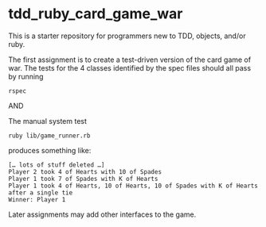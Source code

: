 # tdd_ruby_card_game_war

This is a starter repository for programmers new to TDD, objects, and/or ruby.

The first assignment is to create a test-driven version of the card game of war.
The tests for the 4 classes identified by the spec files should all pass by running
```
rspec
```
AND

The manual system test
```
ruby lib/game_runner.rb
```
produces something like:
```
[… lots of stuff deleted …]
Player 2 took 4 of Hearts with 10 of Spades
Player 1 took 7 of Spades with K of Hearts
Player 1 took 4 of Hearts, 10 of Hearts, 10 of Spades with K of Hearts after a single tie
Winner: Player 1
```

Later assignments may add other interfaces to the game.
